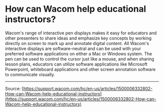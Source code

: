 # How can Wacom help educational instructors?

Wacom's range of interactive pen displays makes it easy for educators and other presenters to share ideas and emphasize key concepts by working directly on screen to mark up and annotate digital content. All Wacom's interactive displays are software-neutral and can be used with your preferred software applications on either a Mac or Windows system. The pen can be used to control the cursor just like a mouse, and when sharing lesson plans, educators can utilize software applications like Microsoft Powerpoint, whiteboard applications and other screen annotation software to communicate visually.

---
Source: [https://support.wacom.com/hc/en-us/articles/1500006332802-How-can-Wacom-help-educational-instructors](https://support.wacom.com/hc/en-us/articles/1500006332802-How-can-Wacom-help-educational-instructors)
